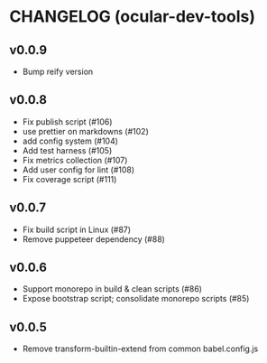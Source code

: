 # CHANGELOG (ocular-dev-tools)

## v0.0.9
- Bump reify version

## v0.0.8
- Fix publish script (#106)
- use prettier on markdowns (#102)
- add config system (#104)
- Add test harness (#105)
- Fix metrics collection (#107)
- Add user config for lint (#108)
- Fix coverage script (#111)

## v0.0.7
- Fix build script in Linux (#87)
- Remove puppeteer dependency (#88)

## v0.0.6
- Support monorepo in build & clean scripts (#86)
- Expose bootstrap script; consolidate monorepo scripts (#85)

## v0.0.5
- Remove transform-builtin-extend from common babel.config.js

